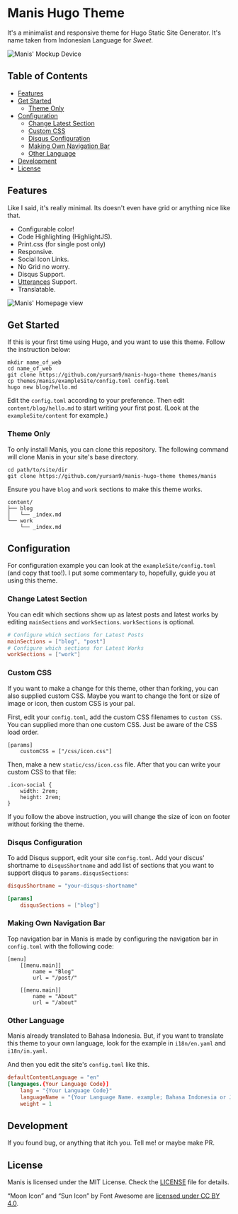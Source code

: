 # Manis Hugo Theme

It's a minimalist and responsive theme for Hugo Static Site Generator. It's
name taken from Indonesian Language for *Sweet*.

![Manis' Mockup Device](https://raw.githubusercontent.com/yursan9/manis-hugo-theme/master/images/mockup.jpg)

## Table of Contents

- [Features](https://github.com/yursan9/manis-hugo-theme#features)
- [Get Started](https://github.com/yursan9/manis-hugo-theme#get-started)
  + [Theme Only](https://github.com/yursan9/manis-hugo-theme#theme-only)
- [Configuration](https://github.com/yursan9/manis-hugo-theme#configuration)
  + [Change Latest Section](https://github.com/yursan9/manis-hugo-theme#change-latest-section)
  + [Custom CSS](https://github.com/yursan9/manis-hugo-theme#custom-css)
  + [Disqus Configuration](https://github.com/yursan9/manis-hugo-theme#disqus-configuration)
  + [Making Own Navigation Bar](https://github.com/yursan9/manis-hugo-theme#making-own-navigation-bar)
  + [Other Language](https://github.com/yursan9/manis-hugo-theme#other-language)
- [Development](https://github.com/yursan9/manis-hugo-theme#development)
- [License](https://github.com/yursan9/manis-hugo-theme#license)

## Features

Like I said, it's really minimal. Its doesn't even have grid or anything nice like that.

-   Configurable color!
-   Code Highlighting (HighlightJS).
-   Print.css (for single post only)
-   Responsive.
-   Social Icon Links.
-   No Grid no worry.
-   Disqus Support.
-   [Utterances](https://utteranc.es) Support.
-   Translatable.

![Manis' Homepage view](https://raw.githubusercontent.com/yursan9/manis-hugo-theme/master/images/blue-red.png)

## Get Started

If this is your first time using Hugo, and you want to use this theme. Follow the instruction below:

```
mkdir name_of_web
cd name_of_web
git clone https://github.com/yursan9/manis-hugo-theme themes/manis
cp themes/manis/exampleSite/config.toml config.toml
hugo new blog/hello.md
```

Edit the `config.toml` according to your preference. Then edit `content/blog/hello.md` to
start writing your first post. (Look at the `exampleSite/content` for example.)

### Theme Only

To only install Manis, you can clone this repository. The following command will clone Manis in your site's base directory.

```
cd path/to/site/dir
git clone https://github.com/yursan9/manis-hugo-theme themes/manis
```

Ensure you have `blog` and `work` sections to make this theme works.

```
content/
├── blog
│   └── _index.md
└── work
    └── _index.md
```

## Configuration

For configuration example you can look at the `exampleSite/config.toml` (and copy that too!). I put some commentary to, hopefully, guide you at using this theme.

### Change Latest Section

You can edit which sections show up as latest posts and latest works by editing `mainSections` and `workSections`. `workSections` is optional.

```toml
# Configure which sections for Latest Posts
mainSections = ["blog", "post"]
# Configure which sections for Latest Works
workSections = ["work"]
```

### Custom CSS
If you want to make a change for this theme, other than forking, you can also supplied custom CSS. Maybe you want to change the font or size of image or icon, then custom CSS is your pal.

First, edit your `config.toml`, add the custom CSS filenames to `custom CSS`. You can supplied more than one custom CSS. Just be aware of the CSS load order.

```
[params]
    customCSS = ["/css/icon.css"]
```

Then, make a new `static/css/icon.css` file. After that you can write your custom CSS to that file:

```
.icon-social {
    width: 2rem;
    height: 2rem;
} 
```

If you follow the above instruction, you will change the size of icon on footer without forking the theme.

### Disqus Configuration
To add Disqus support, edit your site `config.toml`. Add your discus' shortname to `disqusShortname` and add list of sections that you want to support disqus to `params.disqusSections`:

```toml
disqusShortname = "your-disqus-shortname"

[params]
    disqusSections = ["blog"]
```

### Making Own Navigation Bar

Top navigation bar in Manis is made by configuring the navigation bar in `config.toml` with the following code:

```
[menu]
    [[menu.main]]
        name = "Blog"
        url = "/post/"

    [[menu.main]]
        name = "About"
        url = "/about"

```

### Other Language

Manis already translated to Bahasa Indonesia. But, if you want to translate this theme to your own language, look for the example in `i18n/en.yaml` and `i18n/in.yaml`.

And then you edit the site's `config.toml` like this.

```toml
defaultContentLanguage = "en"
[languages.{Your Language Code}]
    lang = "{Your Language Code}"
    languageName = "{Your Language Name. example; Bahasa Indonesia or Japanese}"
    weight = 1
```

## Development

If you found bug, or anything that itch you. Tell me! or maybe make PR.

## License

Manis is licensed under the MIT License. Check the [LICENSE](https://github.com/yursan9/manis-hugo-theme/blob/master/LICENSE.md) file for details.

“Moon Icon” and “Sun Icon” by Font Awesome are [licensed under CC BY 4.0](https://fontawesome.com/license/free).